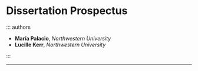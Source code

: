 # Dissertation Prospectus

::: authors

- **María Palacio**, _Northwestern University_
- **Lucille Kerr**, _Northwestern University_

:::

---


